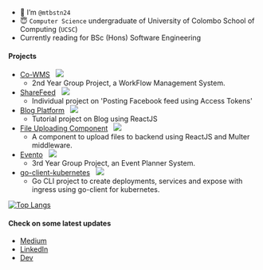 - 👋 I’m `@mtbstn24` 
- 😇 `Computer Science` undergraduate of University of Colombo School of Computing (`UCSC`)
- Currently reading for BSc (Hons) Software Engineering

#### Projects
- [Co-WMS](https://github.com/CS41-UCSC/FINAL.git) &nbsp; ![](https://progress-bar.dev/100/)
  - 2nd Year Group Project, a WorkFlow Management System.
- [ShareFeed](https://github.com/mtbstn24/share-feed) &nbsp; ![](https://progress-bar.dev/100/)
   - Individual project on 'Posting Facebook feed using Access Tokens'
- [Blog Platform](https://github.com/mtbstn24/blog-platform)  &nbsp; ![](https://progress-bar.dev/75/)
  - Tutorial project on Blog using ReactJS
- [File Uploading Component](https://github.com/mtbstn24/image-upload-multer)  &nbsp; ![](https://progress-bar.dev/90/)
  - A component to upload files to backend using ReactJS and Multer middleware.
- [Evento](https://github.com/G19-UCSC/evento) &nbsp; ![](https://progress-bar.dev/90/)
  - 3rd Year Group Project, an Event Planner System.
- [go-client-kubernetes](https://github.com/mtbstn24/go-client-kubernetes) &nbsp; ![](https://progress-bar.dev/95/)
  - Go CLI project to create deployments, services and expose with ingress using go-client for kubernetes.

[![Top Langs](https://github-readme-stats.vercel.app/api/top-langs/?username=mtbstn24&langs_count=10&layout=compact)](https://github.com/mtbstn24/)

#### Check on some latest updates
- [Medium](https://medium.com/@marita.thushari)
- [LinkedIn](https://www.linkedin.com/in/marita-thushari-88ab331a4/)
- [Dev](https://dev.to/mtbstn24)
